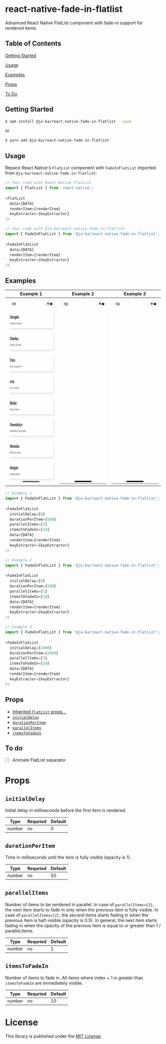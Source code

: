 # react-native-fade-in-flatlist

Advanced React Native FlatList component with fade-in support for rendered items.

## Table of Contents

[Getting Started](#getting-started)

[Usage](#usage)

[Examples](#examples)

[Props](#props)

[To Do](#to-do)

## Getting Started

```bash
$ npm install @ja-ka/react-native-fade-in-flatlist --save
```

or

```bash
$ yarn add @ja-ka/react-native-fade-in-flatlist
```

## Usage

Repace React Native's `FlatList` component with `FadeInFlatList` imported from `@ja-ka/react-native-fade-in-flatlist`:

```javascript
// Your code with React Native FlatList
import { FlatList } from 'react-native';

<FlatList 
  data={DATA}
  renderItem={renderItem}
  keyExtractor={keyExtractor}
/>
```

```javascript
// Your code with @ja-ka/react-native-fade-in-flatlist
import { FadeInFlatList } from '@ja-ka/react-native-fade-in-flatlist';

<FadeInFlatList 
  data={DATA}
  renderItem={renderItem}
  keyExtractor={keyExtractor}
/>
```

## Examples

|Example 1|Example 2|Example 3|
|:---:|:---:|:---:|
|<img src="assets/i0_d500_p1.gif" alt="drawing" height="600" width="277"/>|<img src="assets/i0_d500_p5.gif" alt="drawing" height="600" width="277"/>|<img src="assets/i1000_d2000_p3.gif" alt="drawing" height="600" width="277"/>|

```javascript
// Example 1
import { FadeInFlatList } from '@ja-ka/react-native-fade-in-flatlist';

<FadeInFlatList 
  initialDelay={0}
  durationPerItem={500}
  parallelItems={1}
  itemsToFadeIn={10}
  data={DATA}
  renderItem={renderItem}
  keyExtractor={keyExtractor}
/>
```

```javascript
// Example 2
import { FadeInFlatList } from '@ja-ka/react-native-fade-in-flatlist';

<FadeInFlatList 
  initialDelay={0}
  durationPerItem={500}
  parallelItems={5}
  itemsToFadeIn={10}
  data={DATA}
  renderItem={renderItem}
  keyExtractor={keyExtractor}
/>
```

```javascript
// Example 3
import { FadeInFlatList } from '@ja-ka/react-native-fade-in-flatlist';

<FadeInFlatList 
  initialDelay={1000}
  durationPerItem={2000}
  parallelItems={3}
  itemsToFadeIn={10}
  data={DATA}
  renderItem={renderItem}
  keyExtractor={keyExtractor}
/>
```

## Props

- [Inherited `FlatList` props...](https://reactnative.dev/docs/flatlist#props)
- [`initialDelay`](#initialdelay)
- [`durationPerItem`](#durationperitem)
- [`parallelItems`](#parallelitems)
- [`itemsToFadeIn`](#itemstofadein)

## To do

- [ ] Animate FlatList separator

# Props

## `initialDelay`

Initial delay in milliseconds before the first item is rendered.

|Type|Requried|Default|
|---|---|---|
|number|no|0|

## `durationPerItem`

Time in milliseconds until the item is fully visible (opacity is 1).

|Type|Requried|Default|
|---|---|---|
|number|no|50|

## `parallelItems`

Number of items to be rendered in parallel. In case of `parallelItems={1}`, the next item starts to fade in only when the previous item is fully visible. In case of `parallelItems={2}`, the second items starts fading in when the previous item is half-visible (opacity is 0.5). In general, the next item starts fading in when the opacity of the previous item is equal to or greater than 1 / paralleLitems.

|Type|Requried|Default|
|---|---|---|
|number|no|1|

## `itemsToFadeIn`

Number of items to fade in. All items where index + 1 is greater than `itemsToFadeIn` are immediately visible.

|Type|Requried|Default|
|---|---|---|
|number|no|10|

# License

This library is published under the [MIT License](https://github.com/ja-ka/react-native-fade-in-flatlist/blob/master/LICENSE).